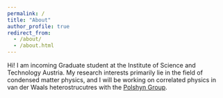 ```yaml
---
permalink: /
title: "About"
author_profile: true
redirect_from: 
  - /about/
  - /about.html
---
```


Hi! I am incoming Graduate student at the Institute of Science and Technology Austria. My research interests primarily lie in the field of condensed matter physics, and I will be working on correlated physics in van der Waals heterostrucutres with the [Polshyn Group](https://polshynlab.com/).


